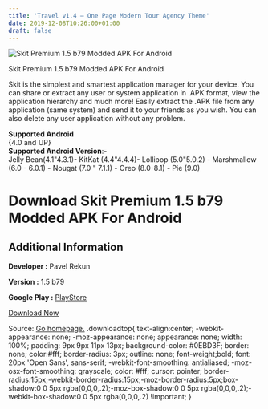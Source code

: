 ```yaml
---
title: 'Travel v1.4 – One Page Modern Tour Agency Theme'
date: 2019-12-08T10:26:00+01:00
draft: false
---
```


![Skit Premium 1.5 b79 Modded APK For Android](https://i0.wp.com/apkhome.net/wp-content/uploads/2019/12/Skit-Premium-1.5-b79-Modded.png "Skit Premium 1.5 b79 Modded APK For Android")

  

Skit Premium 1.5 b79 Modded APK For Android

Skit is the simplest and smartest application manager for your device. You can share or extract any user or system application in .APK format, view the application hierarchy and much more! Easily extract the .APK file from any application (same system) and send it to your friends as you wish. You can also delete any user application without any problem.

**Supported Android**  
{4.0 and UP}  
**Supported Android Version**:-  
Jelly Bean(4.1"4.3.1)- KitKat (4.4"4.4.4)- Lollipop (5.0"5.0.2) - Marshmallow (6.0 - 6.0.1) - Nougat (7.0 " 7.1.1) - Oreo (8.0-8.1) - Pie (9.0)

Download Skit Premium 1.5 b79 Modded APK For Android
====================================================

Additional Information
----------------------

**Developer :** Pavel Rekun

**Version :** 1.5 b79

**Google Play :** [PlayStore](https://play.google.com/store/apps/details?id=com.pavelrekun.skit.premium)

  

[Download Now](https://store4app.co/post/skit-premium-1-5-b79-modded-apk-for-android_1575796584)

  
Source: [Go homepage.](https://store4app.co/post/skit-premium-1-5-b79-modded-apk-for-android_1575796584) .downloadtop{ text-align:center; -webkit-appearance: none; -moz-appearance: none; appearance: none; width: 100%; padding: 9px 9px 11px 13px; background-color: #0EBD3F; border: none; color:#fff; border-radius: 3px; outline: none; font-weight;bold; font: 20px 'Open Sans', sans-serif; -webkit-font-smoothing: antialiased; -moz-osx-font-smoothing: grayscale; color: #fff; cursor: pointer; border-radius:15px;-webkit-border-radius:15px;-moz-border-radius:5px;box-shadow:0 0 5px rgba(0,0,0,.2);-moz-box-shadow:0 0 5px rgba(0,0,0,.2);-webkit-box-shadow:0 0 5px rgba(0,0,0,.2) !important; }